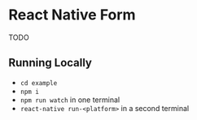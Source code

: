 # React Native Form

TODO

## Running Locally

* `cd example`
* `npm i`
* `npm run watch` in one terminal
* `react-native run-<platform>` in a second terminal
